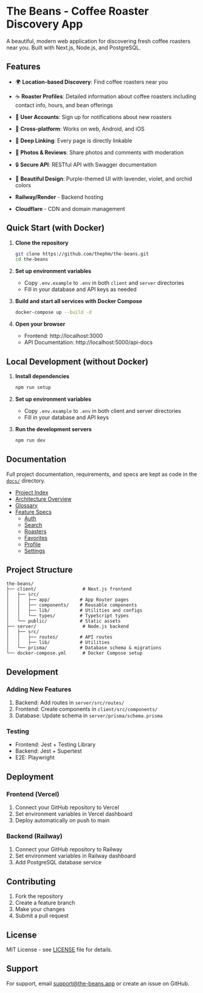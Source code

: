 # The Beans - Coffee Roaster Discovery App

A beautiful, modern web application for discovering fresh coffee roasters near you. Built with Next.js, Node.js, and PostgreSQL.

## Features

- 🌍 **Location-based Discovery**: Find coffee roasters near you
- ☕ **Roaster Profiles**: Detailed information about coffee roasters including contact info, hours, and bean offerings
- 👥 **User Accounts**: Sign up for notifications about new roasters
- 📱 **Cross-platform**: Works on web, Android, and iOS
- 🔗 **Deep Linking**: Every page is directly linkable
- 📸 **Photos & Reviews**: Share photos and comments with moderation
- 🔒 **Secure API**: RESTful API with Swagger documentation
- 💜 **Beautiful Design**: Purple-themed UI with lavender, violet, and orchid colors

- **Railway/Render** - Backend hosting
- **Cloudflare** - CDN and domain management

## Quick Start (with Docker)

1. **Clone the repository**
   ```bash
   git clone https://github.com/thephm/the-beans.git
   cd the-beans
   ```

2. **Set up environment variables**
   - Copy `.env.example` to `.env` in both `client` and `server` directories
   - Fill in your database and API keys as needed

3. **Build and start all services with Docker Compose**
   ```bash
   docker-compose up --build -d
   ```

4. **Open your browser**
   - Frontend: http://localhost:3000
   - API Documentation: http://localhost:5000/api-docs

## Local Development (without Docker)

1. **Install dependencies**
   ```bash
   npm run setup
   ```

2. **Set up environment variables**
   - Copy `.env.example` to `.env` in both client and server directories
   - Fill in your database and API keys

3. **Run the development servers**
   ```bash
   npm run dev
   ```


## Documentation

Full project documentation, requirements, and specs are kept as code in the [`docs/`](./docs/) directory.

- [Project Index](./docs/index.md)
- [Architecture Overview](./docs/architecture.md)
- [Glossary](./docs/glossary.md)
- [Feature Specs](./docs/)
   - [Auth](./docs/auth/overview.md)
   - [Search](./docs/search/overview.md)
   - [Roasters](./docs/roasters/overview.md)
   - [Favorites](./docs/favorites/overview.md)
   - [Profile](./docs/profile/overview.md)
   - [Settings](./docs/settings/overview.md)

## Project Structure

```
the-beans/
├── client/                 # Next.js frontend
│   ├── src/
│   │   ├── app/           # App Router pages
│   │   ├── components/    # Reusable components
│   │   ├── lib/           # Utilities and configs
│   │   └── types/         # TypeScript types
│   └── public/            # Static assets
├── server/                 # Node.js backend
│   ├── src/
│   │   ├── routes/        # API routes
│   │   ├── lib/           # Utilities
│   └── prisma/            # Database schema & migrations
└── docker-compose.yml      # Docker Compose setup
```

## Development

### Adding New Features
1. Backend: Add routes in `server/src/routes/`
2. Frontend: Create components in `client/src/components/`
3. Database: Update schema in `server/prisma/schema.prisma`

### Testing
- Frontend: Jest + Testing Library
- Backend: Jest + Supertest
- E2E: Playwright

## Deployment

### Frontend (Vercel)
1. Connect your GitHub repository to Vercel
2. Set environment variables in Vercel dashboard
3. Deploy automatically on push to main

### Backend (Railway)
1. Connect your GitHub repository to Railway
2. Set environment variables in Railway dashboard
3. Add PostgreSQL database service

## Contributing

1. Fork the repository
2. Create a feature branch
3. Make your changes
4. Submit a pull request

## License

MIT License - see [LICENSE](LICENSE) file for details.

## Support

For support, email support@the-beans.app or create an issue on GitHub.
